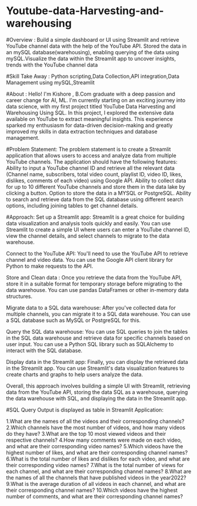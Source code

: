 # Youtube-data-Harvesting-and-warehousing

#Overview :
Build a simple dashboard or UI using Streamlit and retrieve YouTube channel data with the help of the YouTube API. Stored the data in an mySQL database(warehousing), enabling querying of the data using mySQL.Visualize the data within the Streamlit app to uncover insights, trends with the YouTube channel data


#Skill Take Away :
Python scripting,Data Collection,API integration,Data Management using mySQL,Streamlit

#About :
Hello! I'm Kishore , B.Com graduate with a deep passion and career change for AI, ML. I'm currently starting on an exciting journey into data science, with my first project titled YouTube Data Harvesting and Warehousing Using SQL. In this project, I explored the extensive data available on YouTube to extract meaningful insights. This experience sparked my enthusiasm for data-driven decision-making and greatly improved my skills in data extraction techniques and database management.

#Problem Statement:
The problem statement is to create a Streamlit application that allows users to access and analyze data from multiple YouTube channels.
The application should have the following features:
  Ability to input a YouTube channel ID and retrieve all the relevant data (Channel name, subscribers, total video count, playlist ID, video ID, likes, dislikes, comments of each video) using Google API.
 Ability to collect data for up to 10 different YouTube channels and store them in the data lake by clicking a button.
 Option to store the data in a MYSQL or PostgreSQL.
Ability to search and retrieve data from the SQL database using different search options, including joining tables to get channel details.

#Approach:
Set up a Streamlit app: Streamlit is a great choice for building data visualization and analysis tools quickly and easily. You can use Streamlit to create a simple UI where users can enter a YouTube channel ID, view the channel details, and select channels to migrate to the data warehouse.


Connect to the YouTube API: You'll need to use the YouTube API to retrieve channel and video data. You can use the Google API client library for Python to make requests to the API.

Store and Clean data : Once you retrieve the data from the YouTube API, store it in a suitable format for temporary storage before migrating to the data warehouse. You can use pandas DataFrames or other in-memory data structures.

Migrate data to a SQL data warehouse: After you've collected data for multiple channels, you can migrate it to a SQL data warehouse. You can use a SQL database such as MySQL or PostgreSQL for this.

Query the SQL data warehouse: You can use SQL queries to join the tables in the SQL data warehouse and retrieve data for specific channels based on user input. You can use a Python SQL library such as SQLAlchemy to interact with the SQL database.

Display data in the Streamlit app: Finally, you can display the retrieved data in the Streamlit app. You can use Streamlit's data visualization features to create charts and graphs to help users analyze the data.

Overall, this approach involves building a simple UI with Streamlit, retrieving data from the YouTube API, storing the data SQL as a warehouse, querying the data warehouse with SQL, and displaying the data in the Streamlit app.

#SQL Query Output is displayed as table in Streamlit Application:

1.What are the names of all the videos and their corresponding channels?
2.Which channels have the most number of videos, and how many videos do they have?
3.What are the top 10 most viewed videos and their respective channels?
4.How many comments were made on each video, and what are their corresponding video names?
5.Which videos have the highest number of likes, and what are their corresponding channel names?
6.What is the total number of likes and dislikes for each video, and what are their corresponding video names?
7.What is the total number of views for each channel, and what are their corresponding channel names?
8.What are the names of all the channels that have published videos in the year2022?
9.What is the average duration of all videos in each channel, and what are their corresponding channel names?
10.Which videos have the highest number of comments, and what are their corresponding channel names?
